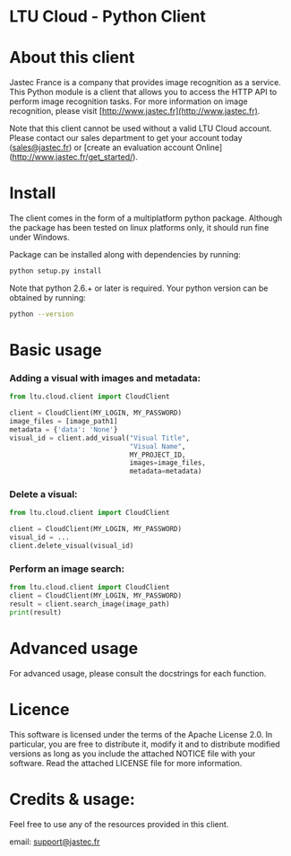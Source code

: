 # LTU Cloud - Python Client

# About this client

Jastec France is a company that provides image recognition as a service.
This Python module is a client that allows you to access the HTTP API to
perform image recognition tasks. For more information on image recognition,
please visit [http://www.jastec.fr](http://www.jastec.fr).


Note that this client cannot be used without a valid LTU Cloud account.
Please contact our sales department to get your account today
(sales@jastec.fr) or [create an evaluation account Online]
(http://www.jastec.fr/get_started/).


# Install

The client comes in the form of a multiplatform python package. Although the
package has been tested on linux platforms only, it should run fine under
Windows.

Package can be installed along with dependencies by running:

```bash
python setup.py install
```

Note that python 2.6.+ or later is required. Your python version can be
obtained by running:

```bash
python --version
```


# Basic usage

### Adding a visual with images and metadata:

```python
from ltu.cloud.client import CloudClient

client = CloudClient(MY_LOGIN, MY_PASSWORD)
image_files = [image_path1]
metadata = {'data': 'None'}
visual_id = client.add_visual("Visual Title",
                              "Visual Name",
                              MY_PROJECT_ID,
                              images=image_files,
                              metadata=metadata)
```

### Delete a visual:
```python
from ltu.cloud.client import CloudClient

client = CloudClient(MY_LOGIN, MY_PASSWORD)
visual_id = ...
client.delete_visual(visual_id)
```

### Perform an image search:

```python
from ltu.cloud.client import CloudClient
client = CloudClient(MY_LOGIN, MY_PASSWORD)
result = client.search_image(image_path)
print(result)
```


# Advanced usage

For advanced usage, please consult the docstrings for each function.


# Licence

This software is licensed under the terms of the Apache License 2.0. In
particular, you are free to distribute it, modify it and to distribute modified
versions as long as you include the attached NOTICE file with your software.
Read the attached LICENSE file for more information.


# Credits & usage:

Feel free to use any of the resources provided in this client.

email: support@jastec.fr
